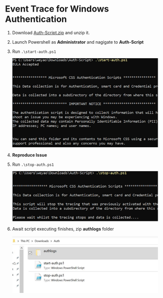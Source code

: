 # Event Trace for Windows Authentication

1. Download [Auth-Script.zip](/Windows/Scripts/Auth-Script.zip) and unzip it.

1. Launch Powershell as **Administrator** and nagigate to **Auth-Script**

1. Run `.\start-auth.ps1`

    ![WinAuthETW1.png](/Windows/Images/WinAuthETW1.png)

1. **Reproduce Issue**

1. Run `.\stop-auth.ps1`

    ![WinAuthETW2.png](/Windows/Images/WinAuthETW2.png)

1. Await script executing finishes, zip **authlogs** folder

    ![WinAuthETW3.png](/Windows/Images/WinAuthETW3.png)
